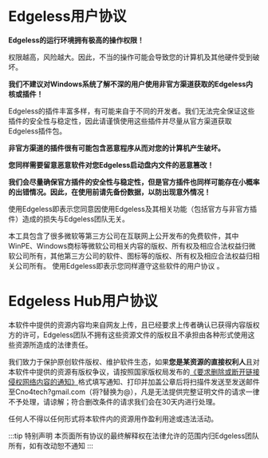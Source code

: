 # Edgeless用户协议

**Edgeless的运行环境拥有极高的操作权限！**

权限越高，风险越大。因此，不当的操作可能会导致您的计算机及其他硬件受到破坏。

**我们不建议对Windows系统了解不深的用户使用非官方渠道获取的Edgeless内核或插件！**

Edgeless的插件丰富多样，有可能来自于不同的开发者。我们无法完全保证这些插件的安全性与稳定性，因此请谨慎使用这些插件并尽量从官方渠道获取Edgeless插件包。

**非官方渠道的插件很有可能包含恶意程序从而对您的计算机产生破坏。**


**您同样需要留意恶意软件对您Edgeless启动盘内文件的恶意篡改！**

**我们会尽量确保官方插件的安全性与稳定性，但是官方插件也同样可能存在小概率的出错情况。因此，在使用前请先备份数据，以防出现意外情况！**

使用Edgeless即表示您同意因使用Edgeless及其相关功能（包括官方与非官方插件）造成的损失与Edgeless团队无关。

本工具包含了很多微软等第三方公司在互联网上公开发布的免费软件，其中WinPE、Windows商标等微软公司相关内容的版权、所有权及相应合法权益归微软公司所有，其他第三方公司的软件、图标等的版权、所有权及相应合法权益归相关公司所有。 使用Edgeless即表示您同样遵守这些软件的用户协议 。

# Edgeless Hub用户协议

本软件中提供的资源内容均来自网友上传，且已经要求上传者确认已获得内容版权方的许可，Edgeless团队不拥有这些资源文件的版权且不承担由各种形式使用这些资源所造成的法律责任。

我们致力于保护原创软件版权、维护软件生态，如果**您是某资源的直接权利人**且对本软件中提供的资源有版权争议，请按照国家版权局发布的[《要求删除或断开链接侵权网络内容的通知》](https://cdn.jsdelivr.net/gh/realwds/cdn/pdf/27061708341.pdf)格式填写通知、打印并加盖公章后将扫描件发送至发送邮件至Cno4tech?gmail.com（将?替换为@），凡是无法提供完整证明文件的请求一律不予处理，请谅解；符合删改条件的请求我们会在30天内进行处理。

任何人不得以任何形式将本软件内的资源用作盈利用途或违法活动。

:::tip 特别声明
本页面所有协议的最终解释权在法律允许的范围内归Edgeless团队所有，如有改动恕不通知
:::